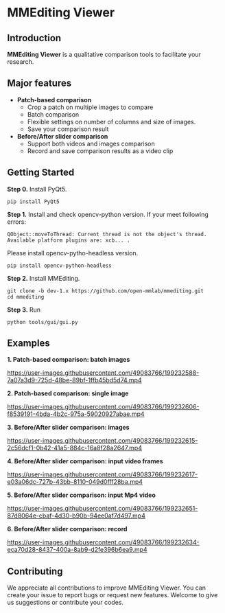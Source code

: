 # MMEditing Viewer

## Introduction

**MMEditing Viewer** is a qualitative comparison tools to facilitate your research.

## Major features

- **Patch-based comparison**
  - Crop a patch on multiple images to compare
  - Batch comparison
  - Flexible settings on number of columns and size of images.
  - Save your comparison result
- **Before/After slider comparison**
  - Support both videos and images comparison
  - Record and save comparison results as a video clip

## Getting Started

**Step 0.**
Install PyQt5.

```shell
pip install PyQt5
```

**Step 1.**
Install and check opencv-python version.
If your meet following errors:

```
QObject::moveToThread: Current thread is not the object's thread.
Available platform plugins are: xcb... .
```

Please install opencv-pytho-headless version.

```shell
pip install opencv-python-headless
```

**Step 2.**
Install MMEditing.

```shell
git clone -b dev-1.x https://github.com/open-mmlab/mmediting.git
cd mmediting
```

**Step 3.**
Run

```shell
python tools/gui/gui.py
```

## Examples

**1. Patch-based comparison: batch images**

https://user-images.githubusercontent.com/49083766/199232588-7a07a3d9-725d-48be-89bf-1ffb45bd5d74.mp4

**2. Patch-based comparison: single image**

https://user-images.githubusercontent.com/49083766/199232606-f8539191-4bda-4b2c-975a-59020927abae.mp4

**3. Before/After slider comparison: images**

https://user-images.githubusercontent.com/49083766/199232615-2c56dcf1-0b42-41a5-884c-16a8f28a2647.mp4

**4. Before/After slider comparison: input video frames**

https://user-images.githubusercontent.com/49083766/199232617-e03a06dc-727b-43bb-8110-049d0fff28ba.mp4

**5. Before/After slider comparison: input Mp4 video**

https://user-images.githubusercontent.com/49083766/199232651-87d8064e-cbaf-4d30-b90b-94ee0af7d497.mp4

**6. Before/After slider comparison: record**

https://user-images.githubusercontent.com/49083766/199232634-eca70d28-8437-400a-8ab9-d2fe396b6ea9.mp4

## Contributing

We appreciate all contributions to improve MMEditing Viewer. You can create your issue to report bugs or request new features. Welcome to give us suggestions or contribute your codes.
